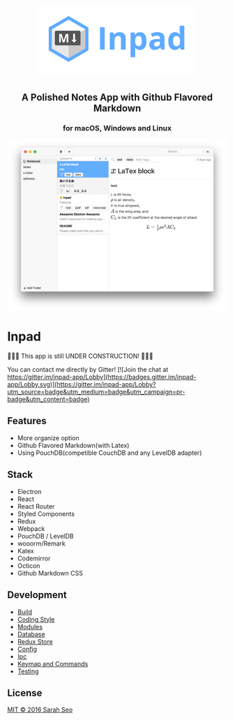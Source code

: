 <h1 align='center'>
  <img alt='Inpad' height='160' src='./resources/logo.png'><br/>
</h1>
<h2 align='center'>A Polished Notes App with Github Flavored Markdown</h2>
<h3 align="center">for macOS, Windows and Linux</h5>

![Screen shot](./resources/screenshot.png)

# Inpad

🚧🚧🚧 This app is still UNDER CONSTRUCTION! 🚧🚧🚧

You can contact me directly by Gitter! [![Join the chat at https://gitter.im/inpad-app/Lobby](https://badges.gitter.im/inpad-app/Lobby.svg)](https://gitter.im/inpad-app/Lobby?utm_source=badge&utm_medium=badge&utm_campaign=pr-badge&utm_content=badge)

## Features

- More organize option
- Github Flavored Markdown(with Latex)
- Using PouchDB(competible CouchDB and  any LevelDB adapter)

## Stack

- Electron
- React
- React Router
- Styled Components
- Redux
- Webpack
- PouchDB / LevelDB
- wooorm/Remark
- Katex
- Codemirror
- Octicon
- Github Markdown CSS

## Development

- [Build](./docs/development/build.md)
- [Coding Style](./docs/development/coding-style.md)
- [Modules](./docs/development/modules.md)
- [Database](./docs/development/database.md)
- [Redux Store](./docs/development/redux-store.md)
- [Config](./docs/development/config.md)
- [Ipc](./docs/development/ipc.md)
- [Keymap and Commands](./docs/development/keymap-and-commands.md)
- [Testing](./docs/development/testing.md)

## License

[MIT © 2016 Sarah Seo](./LICENSE.md)
